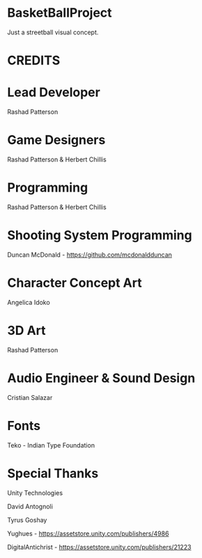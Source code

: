 # BasketBallProject

Just a streetball visual concept.

# CREDITS

# Lead Developer
Rashad Patterson 

# Game Designers
Rashad Patterson & Herbert Chillis

# Programming
Rashad Patterson & Herbert Chillis

# Shooting System Programming
Duncan McDonald - https://github.com/mcdonaldduncan

# Character Concept Art 
Angelica Idoko

# 3D Art
Rashad Patterson

# Audio Engineer & Sound Design
Cristian Salazar

# Fonts
Teko - Indian Type Foundation


# Special Thanks
Unity Technologies

David Antognoli

Tyrus Goshay

Yughues - https://assetstore.unity.com/publishers/4986

DigitalAntichrist - https://assetstore.unity.com/publishers/21223

